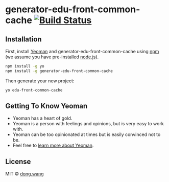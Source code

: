 # generator-edu-front-common-cache [![Build Status][travis-image]][travis-url]
> 

## Installation

First, install [Yeoman](http://yeoman.io) and generator-edu-front-common-cache using [npm](https://www.npmjs.com/) (we assume you have pre-installed [node.js](https://nodejs.org/)).

```bash
npm install -g yo
npm install -g generator-edu-front-common-cache
```

Then generate your new project:

```bash
yo edu-front-common-cache
```

## Getting To Know Yeoman

 * Yeoman has a heart of gold.
 * Yeoman is a person with feelings and opinions, but is very easy to work with.
 * Yeoman can be too opinionated at times but is easily convinced not to be.
 * Feel free to [learn more about Yeoman](http://yeoman.io/).

## License

MIT © [dong.wang]()


[npm-image]: https://badge.fury.io/js/generator-edu-front-common-cache.svg
[npm-url]: https://npmjs.org/package/generator-edu-front-common-cache
[travis-image]: https://travis-ci.org/techbirds/generator-edu-front-common-cache.svg?branch=master
[travis-url]: https://travis-ci.org/techbirds/generator-edu-front-common-cache
[daviddm-image]: https://david-dm.org/techbirds/generator-edu-front-common-cache.svg?theme=shields.io
[daviddm-url]: https://david-dm.org/techbirds/generator-edu-front-common-cache
[coveralls-image]: https://coveralls.io/repos/techbirds/generator-edu-front-common-cache/badge.svg
[coveralls-url]: https://coveralls.io/r/techbirds/generator-edu-front-common-cache
